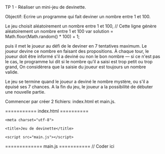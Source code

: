 TP 1 - Réaliser un mini-jeu de devinette. 

Objectif: Ecrire un programme qui fait deviner un nombre entre 1 et 100.


Le jeu choisit aléatoirement un nombre entre 1 et 100, 
// Cette ligne génère aléatoirement un nombre entre 1 et 100
var solution = Math.floor(Math.random() * 100) + 1;

puis il met le joueur au défi de le deviner en 7 tentatives maximum. 
Le joueur devine ce nombre en faisant des propositions. 
À chaque tour, le joueur doit être informé s'il a deviné ou non le bon nombre 
— si ce n'est pas le cas, le programme lui dit si le nombre qu’il a saisi est trop petit ou trop grand, 
On considèrera que la saisie du joueur est toujours un nombre valide. 

Le jeu se termine quand le joueur a deviné le nombre mystère, 
ou s'il a épuisé ses 7 chances. 
A la fin du jeu, le joueur a la possibilité de débuter une nouvelle partie.

Commencer par créer 2 fichiers: index.html et main.js.


=========== index.html ==========

<!DOCTYPE html>

<html>

<head>
    
    <meta charset="utf-8">
    
    <title>Jeu de devinette</title>
    
</head>

<body>
    
    <script src="main.js"></script>
    
</body>

</html>


============= main.js ===========
// Coder ici


